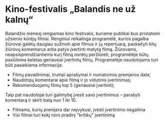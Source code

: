 # Kino-festivalis  „Balandis ne už kalnų“
Balandžio mėnesį rengiamas kino festivalis, kuriame publikai bus pristatomi užsienio kūrėjų filmai. 
Renginiui reikalinga programėlė, kurios pagalba žiūrovai galėtų daugiau sužinoti apie filmus ir jų
repertuarą, paskaityti kitų žiūrovų komentarus arba patys įvertinti matytą filmą. Žiūrovams, 
neapsisprendžiantiems kurį filmą norėtų peržiūrėti, programėlėje būtų pasiūloma keletas geriausiai 
įvertintų filmų.
Programėlėje naudotojams turi būti pasiekiama informacija:
   
  - Filmų pavadinimai, trumpi aprašymai ir numatomos premjeros data;
  - Naudotojų komentarai apie filmą ir jo vidutinis įvertinimas;
  - Rekomenduojamų filmų top 5 (geriausiai įvertinti);
  
Taip pat naudotojai turi galimybę įvesti savo įvertinimus – parašyti komentarą ir skirti balą nuo 1 iki 10.
  - Filmams, kurių premjera dar neįvykusi, įvesti įvertinimo negalima
  - Visi filmai turi kokį nors pradinį "kritikų" įvertinimą

